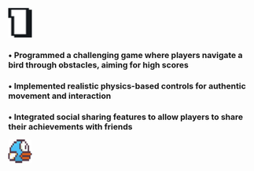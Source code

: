 <img src="https://github.com/Tirth-2005/Flappy_Bird/blob/master/resources/gif/num.gif" alt="CowBoy" style="width:48px;height:60px;"/>

### •	Programmed a challenging game where players navigate a bird through obstacles, aiming for high scores
### •	Implemented realistic physics-based controls for authentic movement and interaction
### •	Integrated social sharing features to allow players to share their achievements with friends

<img src="https://github.com/Tirth-2005/Flappy_Bird/blob/master/resources/gif/bird.gif" alt="CowBoy" style="width:48px;height:48px;"/>

